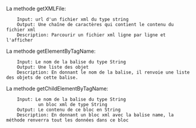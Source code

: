La methode getXMLFile:
	
		Input: url d'un fichier xml du type string
 		Output: Une chaîne de caractères qui contient le contenu du fichier xml
		Description: Parcourir un fichier xml ligne par ligne et l'afficher
  
La methode getElementByTagName:
		
		Input: Le nom de la balise du type String
  		Output: Une liste des objet
		Description: En donnant le nom de la balise, il renvoie une liste des objets de cette balise.

La methode getChildElementByTagName:

  		Input: Le nom de la balise du type String
         		un bloc xml de type String		 
  		Output: Le contenu de ce bloc en String
  		Description: En donnant un bloc xml avec la balise name, la méthode renverra tout les données dans ce bloc 
  
  
